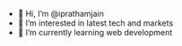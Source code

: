 - 👋 Hi, I’m @iprathamjain
- 👀 I’m interested in latest tech and markets
- 🌱 I’m currently learning web development


<!---
iprathamjain/iprathamjain is a ✨ special ✨ repository because its `README.md` (this file) appears on your GitHub profile.
You can click the Preview link to take a look at your changes.
--->
